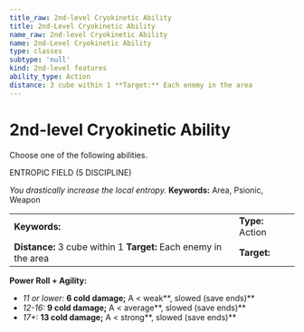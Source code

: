 ```yaml
---
title_raw: 2nd-level Cryokinetic Ability
title: 2nd-Level Cryokinetic Ability
name_raw: 2nd-level Cryokinetic Ability
name: 2nd-Level Cryokinetic Ability
type: classes
subtype: 'null'
kind: 2nd-level features
ability_type: Action
distance: 3 cube within 1 **Target:** Each enemy in the area
---
```


# 2nd-level Cryokinetic Ability

Choose one of the following abilities.

ENTROPIC FIELD (5 DISCIPLINE)

*You drastically increase the local entropy.* **Keywords:** Area, Psionic, Weapon

|                                                                  |                  |
| :--------------------------------------------------------------- | :--------------- |
| **Keywords:**                                                    | **Type:** Action |
| **Distance:** 3 cube within 1 **Target:** Each enemy in the area | **Target:**      |

**Power Roll + Agility:**

- *11 or lower:* **6 cold damage;** A \< weak\*\*, slowed (save ends)\*\*
- *12-16:* **9 cold damage;** A \< average\*\*, slowed (save ends)\*\*
- *17+:* **13 cold damage;** A \< strong\*\*, slowed (save ends)\*\*
